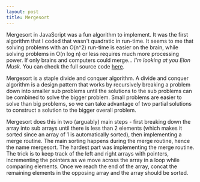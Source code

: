 ```yaml
---
layout: post
title: Mergesort
---
```


Mergesort in JavaScript was a fun algorithm to implement. It was the first algorithm that I coded that wasn't quadratic in run-time. It seems to me that solving problems with an O(n^2) run-time is easier on the brain, while solving problems in O(n log n) or less requires much more processing power. If only brains and computers could merge... *I'm looking at you Elon Musk*. You can check the full source code <a href="https://github.com/jamesnvk/algorithms-and-data-structures/blob/master/algorithms/mergesort.js" target="_blank">here</a>.

Mergesort is a staple divide and conquer algorithm. A divide and conquer algorithm is a design pattern that works by recursively breaking a problem down into smaller sub problems until the solutions to the sub problems can be combined to solve the bigger problem. Small problems are easier to solve than big problems, so we can take advantage of two partial solutions to construct a solution to the bigger overall problem. 

Mergesort does this in two (arguably) main steps - first breaking down the array into sub arrays until there is less than 2 elements (which makes it sorted since an array of 1 is automatically sorted), then implementing a merge routine. The main sorting happens during the merge routine, hence the name mergesort. The hardest part was implementing the merge routine. The trick is to keep track of the left and right arrays with pointers, incrementing the pointers as we move across the array in a loop while comparing elements. Once we reach the end of the array, concat the remaining elements in the opposing array and the array should be sorted.